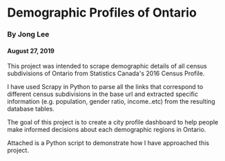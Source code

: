 # Demographic Profiles of Ontario
### By Jong Lee
#### August 27, 2019

This project was intended to scrape demographic details of all census subdivisions of Ontario from Statistics Canada's 2016 Census Profile.

I have used Scrapy in Python to parse all the links that correspond to different census subdivisions in the base url and extracted specific information (e.g. population, gender ratio, income..etc) from the resulting database tables.

The goal of this project is to create a city profile dashboard to help people make informed decisions about each demographic regions in Ontario.

Attached is a Python script to demonstrate how I have approached this project. 
